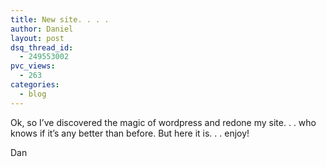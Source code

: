 ```yaml
---
title: New site. . . .
author: Daniel
layout: post
dsq_thread_id:
  - 249553002
pvc_views:
  - 263
categories:
  - blog
---
```

<p>Ok, so I&#8217;ve discovered the magic of wordpress and redone my site. . . who knows if it&#8217;s any better than before.  But here it is. . . enjoy!</p>
<p>Dan</p>
